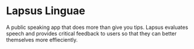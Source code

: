 # Lapsus Linguae

A public speaking app that does more than give you tips. Lapsus evaluates speech and provides critical feedback to users so that they can better themselves more effieciently.
